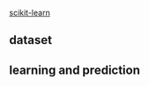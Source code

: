 [scikit-learn](http://scikit-learn.org/stable/tutorial/basic/tutorial.html)

## dataset
## learning and prediction